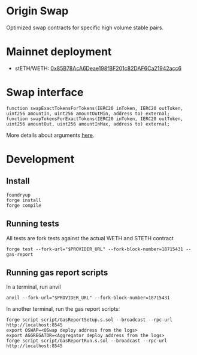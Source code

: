 # Origin Swap

Optimized swap contracts for specific high volume stable pairs.

# Mainnet deployment
- stETH/WETH: [0x85B78AcA6Deae198fBF201c82DAF6Ca21942acc6](https://etherscan.io/address/0x85B78AcA6Deae198fBF201c82DAF6Ca21942acc6)

# Swap interface
```
function swapExactTokensForTokens(IERC20 inToken, IERC20 outToken, uint256 amountIn, uint256 amountOutMin, address to) external;
function swapTokensForExactTokens(IERC20 inToken, IERC20 outToken, uint256 amountOut, uint256 amountInMax, address to) external;
```
More details about arguments [here](https://github.com/OriginProtocol/origin-swap/blob/513c39ffe38d68f472f01a10abe0310501124178/src/OSwapBase.sol#L21).

# Development

## Install

```
foundryup
forge install
forge compile
```

## Running tests

All tests are fork tests against the actual WETH and STETH contract

```
forge test --fork-url="$PROVIDER_URL" --fork-block-number=18715431 --gas-report
```

## Running gas report scripts
In a terminal, run anvil
```
anvil --fork-url="$PROVIDER_URL" --fork-block-number=18715431
```

In another terminal, run the gas report scripts:
```
forge script script/GasReportSetup.s.sol --broadcast --rpc-url http://localhost:8545
export OSWAP=<OSwap deploy address from the logs>
export AGGREGATOR=<Aggregator deploy address from the logs>
forge script script/GasReportRun.s.sol --broadcast --rpc-url http://localhost:8545
```
